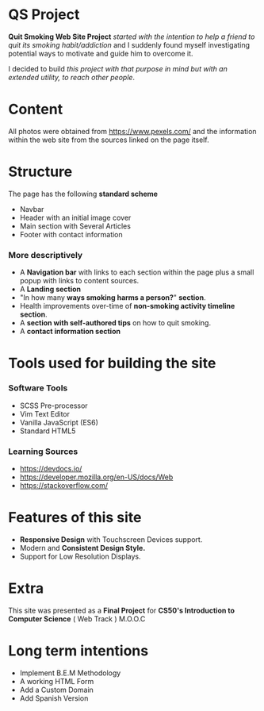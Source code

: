 ﻿# QS Project

**Quit Smoking Web Site Project** _started with the intention to help a friend to quit its smoking habit/addiction_ and I suddenly found myself investigating potential ways to motivate and guide him to overcome it.

I decided to build _this project with that purpose in mind but with an extended utility, to reach other people_.

# Content
All photos were obtained from https://www.pexels.com/ 
and the information within the web site from the sources linked on the page itself.

# Structure
The page has the following **standard scheme**
* Navbar
* Header with an initial image cover
* Main section with Several Articles
* Footer with contact information
 
### More descriptively
* A **Navigation bar** with links to each section within the page plus a small popup with links to content sources.
* A **Landing section**
* "In how many **ways smoking harms a person?**" **section**.
* Health improvements over-time of **non-smoking activity timeline section**.
* A **section with self-authored tips** on how to quit smoking.
* A **contact information section**


# Tools used for building the site
### Software Tools
* SCSS Pre-processor
* Vim Text Editor
* Vanilla JavaScript (ES6)
* Standard HTML5
### Learning Sources
* https://devdocs.io/
*  https://developer.mozilla.org/en-US/docs/Web
* https://stackoverflow.com/

# Features of this site
* **Responsive Design** with Touchscreen Devices support.
* Modern and **Consistent Design Style.**
* Support for Low Resolution Displays.

# Extra
This site was presented as a **Final Project** for **CS50's Introduction to Computer Science** ( Web Track ) M.O.O.C

# Long term intentions
* Implement B.E.M Methodology
* A working HTML Form
* Add a Custom Domain
* Add Spanish Version
